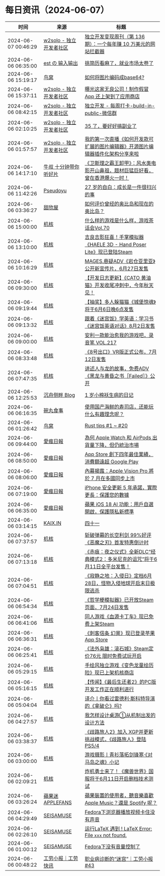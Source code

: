 ﻿# 每日资讯（2024-06-07）

|时间|来源|标题|
|---|---|---|
|2024-06-07 00:46:29|[w2solo - 独立开发者社区](https://w2solo.com/topics/feed)|[独立开发变现周刊（第 136 期）：一个每年赚 10 万美元的网站拦截器](https://w2solo.com/topics/4678)|
|2024-06-06 06:35:00|[est の 输入输出](http://feeds.feedburner.com/initiative)|[挑简历看麻了，就业市场太卷了](https://blog.est.im/2024/stderr-10)|
|2024-06-06 15:19:17|[鸟窝](https://colobu.com/atom.xml)|[如何将图片编码成base64?](https://colobu.com/2024/06/06/image-to-base64/)|
|2024-06-06 15:37:11|[w2solo - 独立开发者社区](https://w2solo.com/topics/feed)|[曝光这家无良公司！制作假冒 App 还上架到了应用商店](https://w2solo.com/topics/4677)|
|2024-06-06 08:42:15|[w2solo - 独立开发者社区](https://w2solo.com/topics/feed)|[独立开发 - 每周打卡-build-in-public-微信群](https://w2solo.com/topics/4676)|
|2024-06-06 02:10:25|[w2solo - 独立开发者社区](https://w2solo.com/topics/feed)|[35 了，要好好搞副业了](https://w2solo.com/topics/4675)|
|2024-06-06 01:57:57|[w2solo - 独立开发者社区](https://w2solo.com/topics/feed)|[我的第一次直播《如何开发款可扩展的图片编辑器》开源图片编辑器插件化架构分享来啦](https://w2solo.com/topics/4674)|
|2024-06-06 14:17:10|[牛叔 十分钟带你听好片](https://getpodcast.xyz/data/ximalaya/11534451.xml)|[《卫斯理之霸王卸甲》：风水类电影开山鼻祖，题材巨猛巨好看，曾在香港爆火一时！](https://www.ximalaya.com/sound/733373782)|
|2024-06-06 11:42:26|[Pseudoyu](https://www.pseudoyu.com/zh/index.xml)|[27 岁的自白：成长是一件很扫兴的事](https://www.pseudoyu.com/zh/2024/06/06/yearly_review_27/)|
|2024-06-06 03:36:27|[甜欣屋](https://tcxx.info/feed)|[如何评价曾经的奥比岛和现在的奥比岛？](https://tcxx.info/notion/1050.html)|
|2024-06-06 15:00:00|[机核](https://www.gcores.com/rss)|[什么样的游戏是什么样，游戏茶话会Vol.70](https://www.gcores.com/radios/182811)|
|2024-06-06 13:10:00|[机核](https://www.gcores.com/rss)|[吉良吉影狂喜！手掌模拟器《HAELE 3D - Hand Poser Lite》现已登陆Steam](https://www.gcores.com/articles/182961)|
|2024-06-06 10:16:29|[机核](https://www.gcores.com/rss)|[MAGES.悬疑ADV《岩仓亚里亚》公开新宣传片，6月27日发售](https://www.gcores.com/articles/183017)|
|2024-06-06 09:30:00|[机核](https://www.gcores.com/rss)|[【开发日志更新】《CATO 黄油猫》开发收尾冲刺中，今年秋天见！](https://www.gcores.com/articles/182958)|
|2024-06-06 09:19:44|[机核](https://www.gcores.com/rss)|[【抽奖】多人躲猫猫《城堡惊魂》将于6月6日晚6点发售](https://www.gcores.com/articles/183015)|
|2024-06-06 09:13:32|[机核](https://www.gcores.com/rss)|[跟着《迷宫饭》学英语：学习书《迷宫饭英语对话》8月2日发售](https://www.gcores.com/articles/183012)|
|2024-06-06 09:00:00|[机核](https://www.gcores.com/rss)|[安利一款能治愈我的游戏吧，录音笔 VOL.217](https://www.gcores.com/radios/183011)|
|2024-06-06 08:33:48|[机核](https://www.gcores.com/rss)|[《8号出口》VR版正式公布，7月12日发售](https://www.gcores.com/articles/183009)|
|2024-06-06 07:47:35|[机核](https://www.gcores.com/rss)|[讲述人与龙的故事，免费ADV《黑龙与黄昏之书［Failed］》公开](https://www.gcores.com/articles/183006)|
|2024-06-06 12:25:53|[沉舟侧畔 Blog](https://springwood.me/feed/)|[1 岁小棉袄生病的日记](https://springwood.me/1y-baby-illness/)|
|2024-06-06 06:16:35|[碗丸食事](https://feedpress.me/wx-foodfile-111010)|[使用国产海鲜的寿司店，还能玩什么有趣理念呢？](http://mp.weixin.qq.com/s?__biz=MzU3MjcxOTk5NQ%3D%3D&mid=2247489345&idx=1&sn=785f2f14de631dd5c94928dc05da2d21)|
|2024-06-06 01:26:42|[鸟窝](https://colobu.com/atom.xml)|[Rust tips #1 ~ #20](https://colobu.com/2024/06/06/rust-tips-1-20/)|
|2024-06-06 09:44:00|[愛瘋日報](http://www.iphonetaiwan.org/feeds/posts/default)|[為何 Apple Watch 和 AirPods 出貨量下降，但仍統治市場](https://www.iphonetaiwan.org/2024/06/apple-watch-airpods-market-dominance.html)|
|2024-06-06 08:50:00|[愛瘋日報](http://www.iphonetaiwan.org/feeds/posts/default)|[App Store 創下四年最佳業績，消費額遠超 Google Play](https://www.iphonetaiwan.org/2024/06/app-store-vs-google-play-revenue.html)|
|2024-06-06 08:06:00|[愛瘋日報](http://www.iphonetaiwan.org/feeds/posts/default)|[內幕揭露：Apple Vision Pro 將於 7 月在多國同步上市](https://www.iphonetaiwan.org/2024/06/apple-vision-pro-global-launch.html)|
|2024-06-06 07:19:00|[愛瘋日報](http://www.iphonetaiwan.org/feeds/posts/default)|[iPhone 安全更新 5 年承諾，實際更長：保護您的數據](https://www.iphonetaiwan.org/2024/06/iphone-security-updates-5-years-promise.html)|
|2024-06-06 06:35:00|[愛瘋日報](http://www.iphonetaiwan.org/feeds/posts/default)|[蘋果 iOS 18 AI 功能：用戶自選開啟，保護隱私新標準](https://www.iphonetaiwan.org/2024/06/ios18-ai-features.html)|
|2024-06-06 03:14:15|[KAIX.IN](https://kaix.in/feed/)|[四十一](https://kaix.in/2024/0606-41/)|
|2024-06-06 07:37:57|[机核](https://www.gcores.com/rss)|[斩破弹幕的长空利剑 99%好评《恶魔之刃》首发特惠倒计时](https://www.gcores.com/articles/183005)|
|2024-06-06 07:13:18|[机核](https://www.gcores.com/rss)|[《赤痕：夜之仪式》全新DLC“经典模式2：多米尼克的诅咒”将于6月11日全平台发售！](https://www.gcores.com/articles/183001)|
|2024-06-06 07:04:51|[机核](https://www.gcores.com/rss)|[《寂静之地：入侵日》定档6月28日，怪物入侵地球开启末日极限逃杀](https://www.gcores.com/articles/183000)|
|2024-06-06 06:54:34|[机核](https://www.gcores.com/rss)|[《哲学梗模拟器》已开放Steam页面，7月24日发售](https://www.gcores.com/articles/182999)|
|2024-06-06 06:41:06|[机核](https://www.gcores.com/rss)|[同人游戏《血源卡丁车》现已免费上架Steam](https://www.gcores.com/articles/182998)|
|2024-06-06 06:36:31|[机核](https://www.gcores.com/rss)|[《刺客信条 幻景》现已登录苹果App Store](https://www.gcores.com/articles/182997)|
|2024-06-06 06:25:41|[机核](https://www.gcores.com/rss)|[《法外枭雄：滚石城》Steam定价76元 限时免费试玩开启](https://www.gcores.com/articles/182995)|
|2024-06-06 05:29:15|[机核](https://www.gcores.com/rss)|[手绘风独立游戏《变色龙童绘历险》现已上架机核商店](https://www.gcores.com/articles/182989)|
|2024-06-06 05:16:15|[机核](https://www.gcores.com/rss)|[【传闻】《最后生还者2》的PC版开发工作正在顺利进行](https://www.gcores.com/articles/182984)|
|2024-06-06 05:04:04|[机核](https://www.gcores.com/rss)|[译介丨你看过雷德利·斯科特导演的《拿破仑》吗?](https://www.gcores.com/articles/182986)|
|2024-06-06 04:27:57|[机核](https://www.gcores.com/rss)|[我怎样设计桌游①从机制出发的设计方法](https://www.gcores.com/videos/182979)|
|2024-06-06 03:38:37|[机核](https://www.gcores.com/rss)|[《歧路旅人2》加入 XGP并更新挑战模式，《歧路旅人》登陆PS5/4](https://www.gcores.com/articles/182982)|
|2024-06-06 03:00:00|[机核](https://www.gcores.com/rss)|[游戏摄影丨青衫落拓剑锋寒·《对马岛之魂》小记](https://www.gcores.com/articles/182946)|
|2024-06-06 02:09:21|[机核](https://www.gcores.com/rss)|[炸机勇士来了！《魔兽世界》国服将于6月11日开启删档技术测试](https://www.gcores.com/articles/182975)|
|2024-06-06 03:26:24|[蘋果迷 APPLEFANS](https://applefans.today/feed/)|[蘋果裝置的使用者，聽音樂喜歡 Apple Music？還是 Spotify 呢？](https://applefans.today/2024-06-apple-user-like-apple-music-or-spotify/)|
|2024-06-06 04:29:49|[SEISAMUSE](https://www.seis-jun.xyz/atom.xml)|[Fedora下浏览器播放视频卡住没有声音](http://www.seis-jun.xyz/no-audio-in-playing-browser-video)|
|2024-06-06 02:26:10|[SEISAMUSE](https://www.seis-jun.xyz/atom.xml)|[运行LaTeX 遇到 ! LaTeX Error: File `xxx` not found.](http://www.seis-jun.xyz/no-file-found-in-LaTeX)|
|2024-06-06 01:00:12|[SEISAMUSE](https://www.seis-jun.xyz/atom.xml)|[Fedora下没有音量控制了](http://www.seis-jun.xyz/no-audio-control)|
|2024-06-06 00:48:22|[工劳小报｜工劳快讯](https://newsletter.laborinfocn.com/rss)|[职业病诊断的“迷宫”｜工劳小报 #43](https://feed.laborinfocn6.com/issue43/)|
